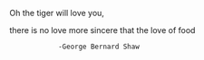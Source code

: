 <p>Oh the tiger will love you,</p>
<p>there is no love more sincere that the love of food</p>

                -George Bernard Shaw
